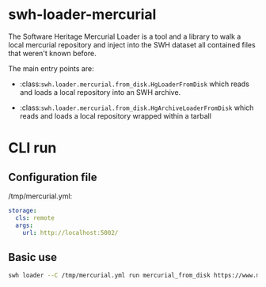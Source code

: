 swh-loader-mercurial
=========================

The Software Heritage Mercurial Loader is a tool and a library to walk a local mercurial
repository and inject into the SWH dataset all contained files that weren't known
before.

The main entry points are:
- :class:`swh.loader.mercurial.from_disk.HgLoaderFromDisk` which reads and loads a local
  repository into an SWH archive.

- :class:`swh.loader.mercurial.from_disk.HgArchiveLoaderFromDisk` which reads and loads
  a local repository wrapped within a tarball

# CLI run

## Configuration file

/tmp/mercurial.yml:
``` YAML
storage:
  cls: remote
  args:
    url: http://localhost:5002/
```

## Basic use

``` bash
swh loader --C /tmp/mercurial.yml run mercurial_from_disk https://www.mercurial-scm.org/repo/hello
```
